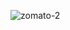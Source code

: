 ![zomato-2](https://github.com/RevanthKumar11/Chennai-Exploratory-Analysis/assets/111222012/f36d826e-af46-4613-865c-259bcb53a56d)
